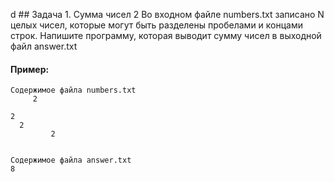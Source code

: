 d ## Задача 1. Сумма чисел 2
Во входном файле numbers.txt записано N целых чисел, которые могут быть разделены пробелами и концами строк. Напишите программу, которая выводит сумму чисел в выходной файл answer.txt

#### Пример:
````
Содержимое файла numbers.txt
     2

2
  2
         2


Содержимое файла answer.txt
8
````
